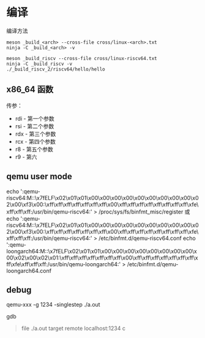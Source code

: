 # 编译

编译方法

```
meson _build_<arch> --cross-file cross/linux-<arch>.txt
ninja -C _build_<arch> -v
```

```
meson _build_riscv --cross-file cross/linux-riscv64.txt
ninja -C _build_riscv -v
./_build_riscv_2/riscv64/hello/hello
```

## x86_64 函数

传参：

- rdi - 第一个参数
- rsi - 第二个参数
- rdx - 第三个参数
- rcx - 第四个参数
- r8 - 第五个参数
- r9 - 第六

## qemu user mode

echo ':qemu-riscv64:M::\x7fELF\x02\x01\x01\x00\x00\x00\x00\x00\x00\x00\x00\x00\x02\x00\xf3\x00:\xff\xff\xff\xff\xff\xff\xff\x00\xff\xff\xff\xff\xff\xff\xff\xff\xfe\xff\xff\xff:/usr/bin/qemu-riscv64:' > /proc/sys/fs/binfmt_misc/register
或
echo ':qemu-riscv64:M::\x7fELF\x02\x01\x01\x00\x00\x00\x00\x00\x00\x00\x00\x00\x02\x00\xf3\x00:\xff\xff\xff\xff\xff\xff\xff\x00\xff\xff\xff\xff\xff\xff\xff\xff\xfe\xff\xff\xff:/usr/bin/qemu-riscv64:' > /etc/binfmt.d/qemu-riscv64.conf
echo ':qemu-loongarch64:M::\x7fELF\x02\x01\x01\x00\x00\x00\x00\x00\x00\x00\x00\x00\x02\x00\x02\x01:\xff\xff\xff\xff\xff\xff\xff\x00\xff\xff\xff\xff\xff\xff\xff\xff\xfe\xff\xff\xff:/usr/bin/qemu-loongarch64:' > /etc/binfmt.d/qemu-loongarch64.conf

## debug

qemu-xxx -g 1234 -singlestep ./a.out

gdb
> file ./a.out
> target remote localhost:1234
> c
